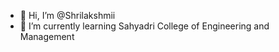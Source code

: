 - 👋 Hi, I’m @Shrilakshmii
- 🌱 I’m currently learning Sahyadri College of Engineering and Management


<!---
Shrilakshmii/Shrilakshmii is a ✨ special ✨ repository because its `README.md` (this file) appears on your GitHub profile.
You can click the Preview link to take a look at your changes.
--->
